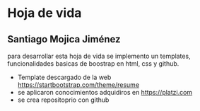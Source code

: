 # Hoja de vida
## Santiago Mojica Jiménez

para desarrollar esta hoja de vida se implemento un templates, funcionalidades basicas de boostrap en html, css y github.
- Template descargado de la web https://startbootstrap.com/theme/resume
- se aplicaron conocimientos adquidiros en https://platzi.com
- se crea repositoprio con github 

